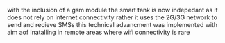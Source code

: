 with the inclusion of a gsm module the smart tank is now indepedant as it does not rely on internet connectivity rather it uses the 2G/3G network to send and recieve SMSs
this technical advancment was implemented with aim aof inatalling in remote areas where wifi connectivity is rare
